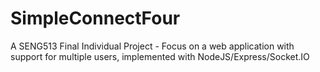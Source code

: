 # SimpleConnectFour
A SENG513 Final Individual Project - Focus on a web application with support for multiple users, implemented with NodeJS/Express/Socket.IO

